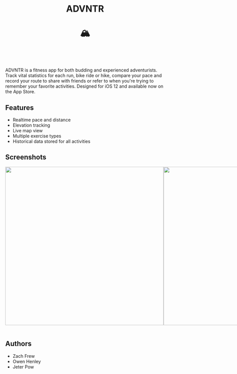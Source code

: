# <p style="text-align: center;">ADVNTR</p>
# <p style="text-align: center;">🏔</p><br/>
<a href="https://www.appstore.com" style="text-decoration: none;">ADVNTR</a> is a fitness app for both budding and experienced adventurists. Track vital statistics for each run, bike ride or hike, compare your pace and record your route to share with friends or refer to when you're trying to remember your favorite activities. Designed for iOS 12 and available now on the App Store.

## Features
* Realtime pace and distance
* Elevation tracking
* Live map view 
* Multiple exercise types
* Historical data stored for all activities

## Screenshots

<div style="display: flex; justify-content: space-between;">
<img height="500" src="https://user-images.githubusercontent.com/8713184/44691192-1004b280-aaa1-11e8-90d6-595dc68ee010.png">
<img height="500" src="https://user-images.githubusercontent.com/8713184/44691206-1c890b00-aaa1-11e8-930f-c44a36282c18.png">
<img height="500" src="https://user-images.githubusercontent.com/8713184/44691226-2dd21780-aaa1-11e8-89c0-562c65de2262.png">
</div>
</br>

## Authors
* <a href="https://github.com/zmfrew" style="text-decoration: none;">Zach Frew</a>
* <a href="https://github.com/owenhenley" style="text-decoration: none;">Owen Henley</a>
* <a href="https://github.com/northsydneybears" style="text-decoration: none;">Jeter Pow</a>





